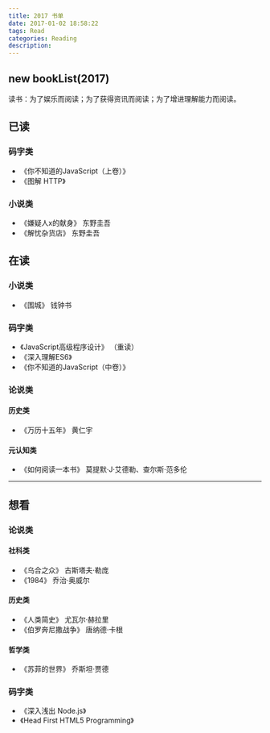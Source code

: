 ```yaml
---
title: 2017 书单
date: 2017-01-02 18:58:22
tags: Read
categories: Reading
description:
---
```


## new bookList(2017)

读书：为了娱乐而阅读；为了获得资讯而阅读；为了增进理解能力而阅读。
<!-- more -->

## 已读
### 码字类
- 《你不知道的JavaScript（上卷）》
- 《图解 HTTP》

### 小说类
- 《嫌疑人x的献身》 东野圭吾
- 《解忧杂货店》 东野圭吾

## 在读
### 小说类
- 《围城》 钱钟书

### 码字类
- 《JavaScript高级程序设计》 （重读）
- 《深入理解ES6》
- 《你不知道的JavaScript（中卷）》

### 论说类
#### 历史类
- 《万历十五年》 黄仁宇
#### 元认知类
- 《如何阅读一本书》 莫提默·J·艾德勒、查尔斯·范多伦
***

## 想看
### 论说类
#### 社科类
- 《乌合之众》 古斯塔夫·勒庞
- 《1984》 乔治·奥威尔

#### 历史类
- 《人类简史》 尤瓦尔·赫拉里
- 《伯罗奔尼撒战争》 唐纳德·卡根

#### 哲学类
- 《苏菲的世界》 乔斯坦·贾德

### 码字类
- 《深入浅出 Node.js》
- 《Head First HTML5 Programming》
